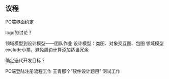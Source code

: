 ## 议程
PC端界面约定

logo的讨论？

领域模型到设计模型——团队作业
设计模型：类图、对象交互图、包图
领域模型exclude小票，避免周边计算添加适当冗余

确定迭代开发目标？

PC端登陆注册流程工作
王青那个“软件设计题目”
测试工作